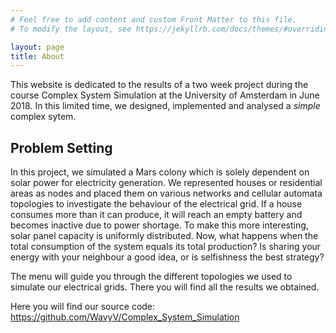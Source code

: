 ```yaml
---
# Feel free to add content and custom Front Matter to this file.
# To modify the layout, see https://jekyllrb.com/docs/themes/#overriding-theme-defaults

layout: page
title: About
---
```


This website is dedicated to the results of a two week project during the course Complex System Simulation at the University of Amsterdam in June 2018. In this limited time, we designed, implemented and analysed a _simple_ complex sytem. 

## Problem Setting
In this project, we simulated a Mars colony which is solely dependent on solar power for electricity generation. We represented houses or residential areas as nodes and placed them on various networks and cellular automata topologies to investigate the behaviour of the electrical grid. If a house consumes more than it can produce, it will reach an empty battery and becomes inactive due to power shortage. To make this more interesting, solar panel capacity is uniformly distributed. Now, what happens when the total consumption of the system equals its total production? Is sharing your energy with your neighbour a good idea, or is selfishness the best strategy?

The menu will guide you through the different topologies we used to simulate our electrical grids. There you will find all the results we obtained.

Here you will find our source code: <https://github.com/WavyV/Complex_System_Simulation>
